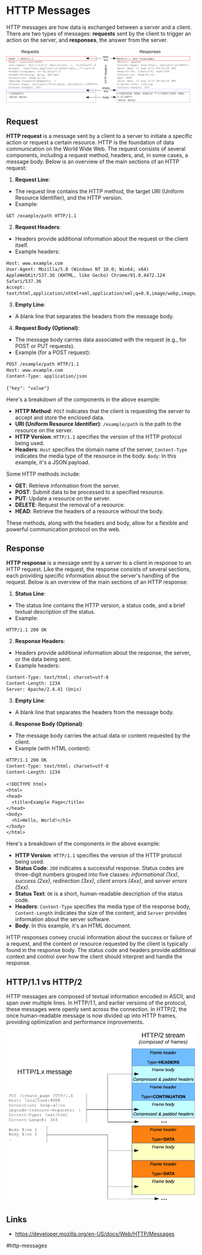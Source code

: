 # HTTP Messages

HTTP messages are how data is exchanged between a server and a client. There are two types of messages: __requests__ sent by the client to trigger an action on the server, and __responses__, the answer from the server.

![Requests & Responses](_images/requests-responses.png)

## Request

__HTTP request__ is a message sent by a client to a server to initiate a specific action or request a certain resource. HTTP is the foundation of data communication on the World Wide Web. The request consists of several components, including a request method, headers, and, in some cases, a message body. Below is an overview of the main sections of an HTTP request:

1. __Request Line__:
* The request line contains the HTTP method, the target URI (Uniform Resource Identifier), and the HTTP version.
* Example:
```http
GET /example/path HTTP/1.1
```

2. __Request Headers__:
* Headers provide additional information about the request or the client itself.
* Example headers:
```http
Host: www.example.com
User-Agent: Mozilla/5.0 (Windows NT 10.0; Win64; x64) AppleWebKit/537.36 (KHTML, like Gecko) Chrome/91.0.4472.124 Safari/537.36
Accept: text/html,application/xhtml+xml,application/xml;q=0.9,image/webp,image/apng,*/*;q=0.8
```

3. __Empty Line__:
* A blank line that separates the headers from the message body.

4. __Request Body (Optional)__:
* The message body carries data associated with the request (e.g., for POST or PUT requests).
* Example (for a POST request):
```http
POST /example/path HTTP/1.1
Host: www.example.com
Content-Type: application/json

{"key": "value"}
```

Here's a breakdown of the components in the above example:

* __HTTP Method__: `POST` indicates that the client is requesting the server to accept and store the enclosed data.
* __URI (Uniform Resource Identifier)__: `/example/path` is the path to the resource on the server.
* __HTTP Version__: `HTTP/1.1` specifies the version of the HTTP protocol being used.
* __Headers__: `Host` specifies the domain name of the server, `Content-Type` indicates the media type of the resource in the body.
`Body`: In this example, it's a JSON payload.

Some HTTP methods include:

* __GET__: Retrieve information from the server.
* __POST__: Submit data to be processed to a specified resource.
* __PUT__: Update a resource on the server.
* __DELETE__: Request the removal of a resource.
* __HEAD__: Retrieve the headers of a resource without the body.

These methods, along with the headers and body, allow for a flexible and powerful communication protocol on the web.

## Response

__HTTP response__ is a message sent by a server to a client in response to an HTTP request. Like the request, the response consists of several sections, each providing specific information about the server's handling of the request. Below is an overview of the main sections of an HTTP response:

1. __Status Line__:

* The status line contains the HTTP version, a status code, and a brief textual description of the status.
* Example:
```http
HTTP/1.1 200 OK
```

2. __Response Headers__:
* Headers provide additional information about the response, the server, or the data being sent.
* Example headers:
```http
Content-Type: text/html; charset=utf-8
Content-Length: 1234
Server: Apache/2.4.41 (Unix)
```

3. __Empty Line__:
* A blank line that separates the headers from the message body.

4. __Response Body (Optional)__:
* The message body carries the actual data or content requested by the client.
* Example (with HTML content):
```http
HTTP/1.1 200 OK
Content-Type: text/html; charset=utf-8
Content-Length: 1234

<!DOCTYPE html>
<html>
<head>
  <title>Example Page</title>
</head>
<body>
  <h1>Hello, World!</h1>
</body>
</html>
```

Here's a breakdown of the components in the above example:

* __HTTP Version__: `HTTP/1.1` specifies the version of the HTTP protocol being used.
* __Status Code__: `200` indicates a successful response. Status codes are three-digit numbers grouped into five classes: _informational (1xx)_, _success (2xx)_, _redirection (3xx)_, _client errors (4xx)_, and _server errors (5xx)_.
* __Status Text__: `OK` is a short, human-readable description of the status code.
* __Headers__: `Content-Type` specifies the media type of the response body, `Content-Length` indicates the size of the content, and `Server` provides information about the server software.
* __Body__: In this example, it's an HTML document.

HTTP responses convey crucial information about the success or failure of a request, and the content or resource requested by the client is typically found in the response body. The status code and headers provide additional context and control over how the client should interpret and handle the response.

## HTTP/1.1 vs HTTP/2

HTTP messages are composed of textual information encoded in ASCII, and span over multiple lines. In HTTP/1.1, and earlier versions of the protocol, these messages were openly sent across the connection. In HTTP/2, the once human-readable message is now divided up into HTTP frames, providing optimization and performance improvements.

![HTTP/1.1 vs HTTP/2](_images/http2.png)

## Links

* https://developer.mozilla.org/en-US/docs/Web/HTTP/Messages

#http-messages
